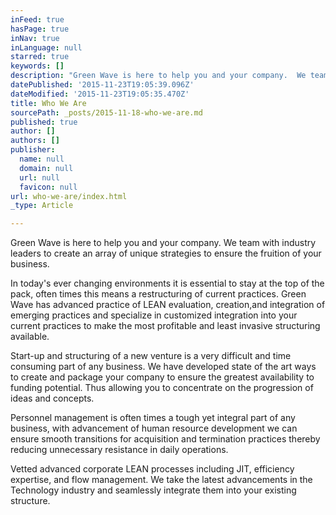 ```yaml
---
inFeed: true
hasPage: true
inNav: true
inLanguage: null
starred: true
keywords: []
description: "Green Wave is here to help you and your company.  We team with industry leaders to create an array of unique strategies to ensure the fruition of your business.  In today's ever changing environments it is essential to stay at the top of the pack, often times this means a restructuring of current practices.  Green Wave has advanced practice of LEAN evaluation, creation,and integration of emerging practices and specialize in customized integration into your current practices to make the most profitable and least invasive structuring available.  Start-up and structuring of a new venture is a very difficult and time consuming part of any business.  We have developed state of the art ways to create and package your company to ensure the greatest availability to funding potential.  Thus allowing you to concentrate on the progression of ideas and concepts.  Personnel management is often times a tough yet integral part of any business, with advancement of human resource development we can ensure smooth transitions for acquisition and termination practices thereby reducing unnecessary resistance in daily operations.  Vetted advanced corporate LEAN processes including JIT, efficiency expertise, and flow management.  We take the latest advancements in the Technology industry and seamlessly integrate them into your existing structure."
datePublished: '2015-11-23T19:05:39.096Z'
dateModified: '2015-11-23T19:05:35.470Z'
title: Who We Are
sourcePath: _posts/2015-11-18-who-we-are.md
published: true
author: []
authors: []
publisher:
  name: null
  domain: null
  url: null
  favicon: null
url: who-we-are/index.html
_type: Article

---
```

Green Wave is here to help you and your company.  We team with industry leaders to create an array of unique strategies to ensure the fruition of your business.

In today's ever changing environments it is essential to stay at the top of the pack, often times this means a restructuring of current practices.  Green Wave has advanced practice of LEAN evaluation, creation,and integration of emerging practices and specialize in customized integration into your current practices to make the most profitable and least invasive structuring available.

Start-up and structuring of a new venture is a very difficult and time consuming part of any business.  We have developed state of the art ways to create and package your company to ensure the greatest availability to funding potential.  Thus allowing you to concentrate on the progression of ideas and concepts.

Personnel management is often times a tough yet integral part of any business, with advancement of human resource development we can ensure smooth transitions for acquisition and termination practices thereby reducing unnecessary resistance in daily operations.

Vetted advanced corporate LEAN processes including JIT, efficiency expertise, and flow management.  We take the latest advancements in the Technology industry and seamlessly integrate them into your existing structure.